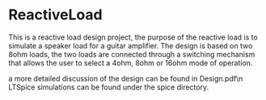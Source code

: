 # ReactiveLoad

This is a reactive load design project, the purpose of the reactive load is to simulate a speaker load for a guitar amplifier.
The design is based on two 8ohm loads, the two loads are connected through a switching mechanism that allows the user to select a 4ohm, 8ohm or 16ohm mode of operation.

a more detailed discussion of the design can be found in Design.pdf\n
LTSpice simulations can be found under the spice directory.
